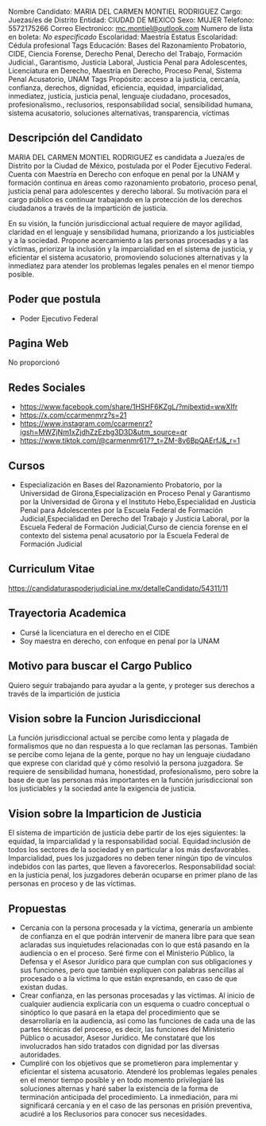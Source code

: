 Nombre Candidato: MARIA DEL CARMEN MONTIEL RODRIGUEZ
Cargo: Juezas/es de Distrito
Entidad: CIUDAD DE MEXICO
Sexo: MUJER
Telefono: 5572175266
Correo Electronico: mc.montiel@outlook.com
Numero de lista en boleta: *No especificado*
Escolaridad: Maestría
Estatus Escolaridad: Cédula profesional
Tags Educación: Bases del Razonamiento Probatorio, CIDE, Ciencia Forense, Derecho Penal, Derecho del Trabajo, Formación Judicial., Garantismo, Justicia Laboral, Justicia Penal para Adolescentes, Licenciatura en Derecho, Maestría en Derecho, Proceso Penal, Sistema Penal Acusatorio, UNAM
Tags Propósito: acceso a la justicia, cercanía, confianza, derechos, dignidad, eficiencia, equidad, imparcialidad, inmediatez, justicia, justicia penal, lenguaje ciudadano, procesados, profesionalismo., reclusorios, responsabilidad social, sensibilidad humana, sistema acusatorio, soluciones alternativas, transparencia, víctimas


## Descripción del Candidato 

MARIA DEL CARMEN MONTIEL RODRIGUEZ es candidata a Jueza/es de Distrito por la Ciudad de México, postulada por el Poder Ejecutivo Federal. Cuenta con Maestría en Derecho con enfoque en penal por la UNAM y formación continua en áreas como razonamiento probatorio, proceso penal, justicia penal para adolescentes y derecho laboral. Su motivación para el cargo público es continuar trabajando en la protección de los derechos ciudadanos a través de la impartición de justicia.

En su visión, la función jurisdiccional actual requiere de mayor agilidad, claridad en el lenguaje y sensibilidad humana, priorizando a los justiciables y a la sociedad. Propone acercamiento a las personas procesadas y a las víctimas, priorizar la inclusión y la imparcialidad en el sistema de justicia, y eficientar el sistema acusatorio, promoviendo soluciones alternativas y la inmediatez para atender los problemas legales penales en el menor tiempo posible.


## Poder que postula

- Poder Ejecutivo Federal


## Pagina Web

No proporcionó


## Redes Sociales

- https://www.facebook.com/share/1HSHF6KZgL/?mibextid=wwXIfr
- https://x.com/ccarmenmrz?s=21
- https://www.instagram.com/ccarmenrz?igsh=MWZjNm1xZjdhZzEzbg3D3D&utm_source=qr
- https://www.tiktok.com/@carmenmr617?_t=ZM-8v6BpQAErfJ&_r=1


## Cursos

- Especialización en Bases del Razonamiento Probatorio, por la Universidad de Girona,Especialización en Proceso Penal y Garantismo por la Universidad de Girona y el Instituto Hebo,Especialidad en Justicia Penal para Adolescentes por la Escuela Federal de Formación Judicial,Especialidad en Derecho del Trabajo y Justicia Laboral, por la Escuela Federal de Formación Judicial,Curso de ciencia forense en el contexto del sistema penal acusatorio por la Escuela Federal de Formación Judicial


## Curriculum Vitae

https://candidaturaspoderjudicial.ine.mx/detalleCandidato/54311/11


## Trayectoria Academica

- Cursé la licenciatura en el derecho en el CIDE
- Soy maestra en derecho, con enfoque en penal por la UNAM


## Motivo para buscar el Cargo Publico

Quiero seguir trabajando para ayudar a la gente, y proteger sus derechos a través de la impartición de justicia


## Vision sobre la Funcion Jurisdiccional

La función jurisdiccional actual se percibe como lenta y plagada de formalismos que no dan respuesta a lo que reclaman las personas. También se percibe como lejana de la gente, porque no hay un lenguaje ciudadano que exprese con claridad qué y cómo resolvió la persona juzgadora. Se requiere de sensibilidad humana, honestidad, profesionalismo, pero sobre la base de que las personas más importantes en la función jurisdiccional son los justiciables y la sociedad ante la exigencia de justicia.


## Vision sobre la Imparticion de Justicia

El sistema de impartición de justicia debe partir de los ejes siguientes: la equidad, la imparcialidad y la responsabilidad social. Equidad:inclusión de todos los sectores de la sociedad y en particular a los más desfavorables. Imparcialidad, pues los juzgadores no deben tener ningún tipo de vínculos indebidos con las partes, que lleven a favorecerlos. Responsabilidad social: en la justicia penal, los juzgadores deberán ocuparse en primer plano de las personas en proceso y de las víctimas.


## Propuestas

- Cercanía con la persona procesada y la víctima, generaría un ambiente de confianza en el que podrán intervenir de manera libre para que sean aclaradas sus inquietudes relacionadas con lo que está pasando en la audiencia o en el proceso. Seré firme con el Ministerio Público, la Defensa y el Asesor Jurídico para que cumplan con sus obligaciones y sus funciones, pero que también expliquen con palabras sencillas al procesado o a la víctima lo que están expresando, en caso de que existan dudas.
- Crear confianza, en las personas procesadas y las víctimas. Al inicio de cualquier audiencia explicaría con un esquema o cuadro conceptual o sinóptico lo que pasará en la etapa del procedimiento que se desarrollaría en la audiencia, así como las funciones de cada una de las partes técnicas del proceso, es decir, las funciones del Ministerio Público o acusador, Asesor Jurídico. Me constataré que los involucrados han sido tratados con dignidad por las diversas autoridades.
- Cumpliré con los objetivos que se prometieron para implementar y eficientar el sistema acusatorio. Atenderé los problemas legales penales en el menor tiempo posible y en todo momento privilegiaré las soluciones alternas y haré saber la existencia de la forma de terminación anticipada del procedimiento. La inmediación, para mi significará cercanía y en el caso de las personas en prisión preventiva, acudiré a los Reclusorios para conocer sus necesidades.

